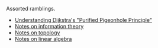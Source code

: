 Assorted ramblings.

  - [Understanding Dijkstra's "Purified Pigeonhole Principle"](dijkstra_pigeonhole.html)
  - [Notes on information theory](infonotes.html)
  - [Notes on topology](topology.html)
  - [Notes on linear algebra](linear_algebra.html)
